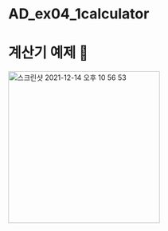 # AD_ex04_1calculator

# 계산기 예제 🧮

<img width="304" alt="스크린샷 2021-12-14 오후 10 56 53" src="https://user-images.githubusercontent.com/88240177/146012152-d7a40bca-33e6-43f9-b148-46a34df06b22.png">
